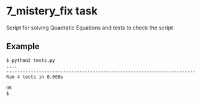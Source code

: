 # 7_mistery_fix task

Script for solving Quadratic Equations
and tests to check the script

Example
---
```sh
$ python3 tests.py 
....
----------------------------------------------------------------------
Ran 4 tests in 0.000s

OK
$ 
```

